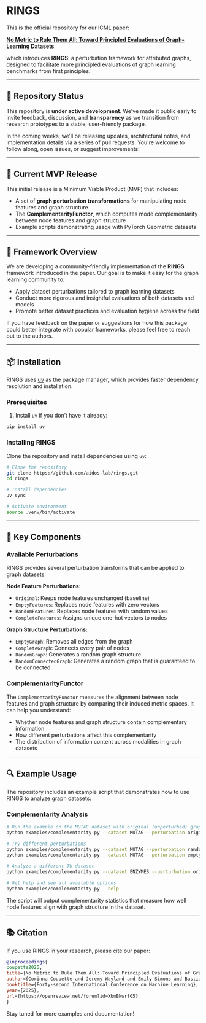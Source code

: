 # RINGS

This is the official repository for our ICML paper:

**[No Metric to Rule Them All: Toward Principled Evaluations of Graph-Learning Datasets](https://arxiv.org/abs/2502.02379)**

which introduces **RINGS**: a perturbation framework for attributed graphs, designed to facilitate more principled evaluations of graph learning benchmarks from first principles.

---

## 🚧 Repository Status

This repository is **under active development**.
We've made it public early to invite feedback, discussion, and **transparency** as we transition from research prototypes to a stable, user-friendly package.

In the coming weeks, we’ll be releasing updates, architectural notes, and implementation details via a series of pull requests. You're welcome to follow along, open issues, or suggest improvements!

---

## 🚀 Current MVP Release

This initial release is a Minimum Viable Product (MVP) that includes:

- A set of **graph perturbation transformations** for manipulating node features and graph structure
- The **ComplementarityFunctor**, which computes mode complementarity between node features and graph structure
- Example scripts demonstrating usage with PyTorch Geometric datasets

---

## 💍 Framework Overview

We are developing a community-friendly implementation of the **RINGS** framework introduced in the paper. Our goal is to make it easy for the graph learning community to:

- Apply dataset perturbations tailored to graph learning datasets
- Conduct more rigorous and insightful evaluations of both datasets and models
- Promote better dataset practices and evaluation hygiene across the field

If you have feedback on the paper or suggestions for how this package could better integrate with popular frameworks, please feel free to reach out to the authors.

---

## 📦 Installation

RINGS uses [uv](https://github.com/astral-sh/uv) as the package manager, which provides faster dependency resolution and installation.

### Prerequisites

1. Install `uv` if you don’t have it already:

```bash
pip install uv
```

### Installing RINGS

Clone the repository and install dependencies using `uv`:

```bash
# Clone the repository
git clone https://github.com/aidos-lab/rings.git
cd rings

# Install dependencies
uv sync

# Activate environment
source .venv/bin/activate
```

---

## 🧹 Key Components

### Available Perturbations

RINGS provides several perturbation transforms that can be applied to graph datasets:

**Node Feature Perturbations:**

- `Original`: Keeps node features unchanged (baseline)
- `EmptyFeatures`: Replaces node features with zero vectors
- `RandomFeatures`: Replaces node features with random values
- `CompleteFeatures`: Assigns unique one-hot vectors to nodes

**Graph Structure Perturbations:**

- `EmptyGraph`: Removes all edges from the graph
- `CompleteGraph`: Connects every pair of nodes
- `RandomGraph`: Generates a random graph structure
- `RandomConnectedGraph`: Generates a random graph that is guaranteed to be connected

### ComplementarityFunctor

The `ComplementarityFunctor` measures the alignment between node features and graph structure by comparing their induced metric spaces. It can help you understand:

- Whether node features and graph structure contain complementary information
- How different perturbations affect this complementarity
- The distribution of information content across modalities in graph datasets

---

## 🔍 Example Usage

The repository includes an example script that demonstrates how to use RINGS to analyze graph datasets:

### Complementarity Analysis

```bash
# Run the example on the MUTAG dataset with original (unperturbed) graphs
python examples/complementarity.py --dataset MUTAG --perturbation original

# Try different perturbations
python examples/complementarity.py --dataset MUTAG --perturbation random-features
python examples/complementarity.py --dataset MUTAG --perturbation empty-graph

# Analyze a different TU dataset
python examples/complementarity.py --dataset ENZYMES --perturbation original

# Get help and see all available options
python examples/complementarity.py --help
```

The script will output complementarity statistics that measure how well node features align with graph structure in the dataset.

---

## 📚 Citation

If you use RINGS in your research, please cite our paper:

```bibtex
@inproceedings{
coupette2025,
title={No Metric to Rule Them All: Toward Principled Evaluations of Graph-Learning Datasets},
author={Corinna Coupette and Jeremy Wayland and Emily Simons and Bastian Rieck},
booktitle={Forty-second International Conference on Machine Learning},
year={2025},
url={https://openreview.net/forum?id=XbmBNwrfG5}
}
```

Stay tuned for more examples and documentation!
